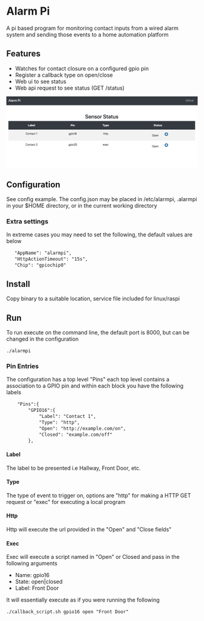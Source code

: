 # Alarm Pi

A pi based program for monitoring contact inputs from a wired alarm system and sending those events to a home automation platform

## Features

* Watches for contact closure on a configured gpio pin
* Register a callback type on open/close
* Web ui to see status
* Web api request to see status (GET /status)

![Image of Home](alarmpi_home.png?raw=true)


## Configuration

See config example.   The config.json may be placed in /etc/alarmpi, .alarmpi in your $HOME directory, or in the current working directory

### Extra settings

In extreme cases you may need to set the following, the default values are below

```
   "AppName": "alarmpi",
   "HttpActionTimeout": "15s",
   "Chip": "gpiochip0"
```

## Install

Copy binary to a suitable location, service file included for linux/raspi

## Run

To run execute on the command line, the default port is 8000, but can be changed in the configuration

```
./alarmpi
```
 
### Pin Entries

The configuration has a top level "Pins" each top level contains a association to a GPIO pin and within each block  you have the following labels

```
	"Pins":{
		"GPIO16":{
    		"Label": "Contact 1",
    		"Type": "http",
			"Open": "http://example.com/on",
			"Closed": "example.com/off"
		},
```

#### Label

The label to be presented i.e Hallway, Front Door, etc.

#### Type

The type of event to trigger on, options are "http" for making a HTTP GET request or "exec" for executing a local program

#### Http 

Http will execute the url provided in the "Open" and "Close fields"

#### Exec

Exec will execute a script named in "Open" or Closed and pass in the following arguments


* Name: gpio16
* State: open|closed
* Label: Front Door

It will essentially execute as if you were running the following

```
./callback_script.sh gpio16 open "Front Door"
```




